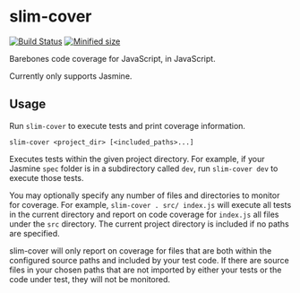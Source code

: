 # slim-cover

[![Build Status](https://travis-ci.org/tsbehlman/slim-cover.svg?branch=master)](https://travis-ci.org/tsbehlman/slim-cover) [![Minified size](https://img.shields.io/bundlephobia/min/slim-cover.svg)](https://bundlephobia.com/result?p=slim-cover)

Barebones code coverage for JavaScript, in JavaScript.

Currently only supports Jasmine.

## Usage

Run `slim-cover` to execute tests and print coverage information.

```
slim-cover <project_dir> [<included_paths>...]
```

Executes tests within the given project directory.  For example, if your Jasmine `spec` folder is in a subdirectory called `dev`, run `slim-cover dev` to execute those tests.

You may optionally specify any number of files and directories to monitor for coverage.  For example, `slim-cover . src/ index.js` will execute all tests in the current directory and report on code coverage for `index.js` all files under the `src` directory.  The current project directory is included if no paths are specified.

slim-cover will only report on coverage for files that are both within the configured source paths and included by your test code.  If there are source files in your chosen paths that are not imported by either your tests or the code under test, they will not be monitored.